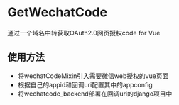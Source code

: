 # GetWechatCode
通过一个域名中转获取OAuth2.0网页授权code for Vue

## 使用方法
- 将wechatCodeMixin引入需要微信web授权的vue页面
- 根据自己的appid和回调uri配置其中的appconfig
- 将wechatcode_backend部署在回调uri的django项目中